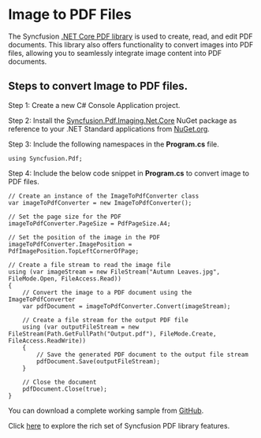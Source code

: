 # Image to PDF Files

The Syncfusion [.NET Core PDF library](https://www.syncfusion.com/document-processing/pdf-framework/net-core/pdf-library) is used to create, read, and edit PDF documents. This library also offers functionality to convert images into PDF files, allowing you to seamlessly integrate image content into PDF documents.

## Steps to convert Image to PDF files.

Step 1:  Create a new C# Console Application project.

Step 2: Install the [Syncfusion.Pdf.Imaging.Net.Core](https://www.nuget.org/packages/Syncfusion.Pdf.Imaging.Net.Core) NuGet package as reference to your .NET Standard applications from [NuGet.org](https://www.nuget.org/).

Step 3: Include the following namespaces in the **Program.cs** file.

```
using Syncfusion.Pdf;

```

Step 4: Include the below code snippet in **Program.cs** to convert image to PDF files.
```
// Create an instance of the ImageToPdfConverter class 
var imageToPdfConverter = new ImageToPdfConverter();

// Set the page size for the PDF 
imageToPdfConverter.PageSize = PdfPageSize.A4;

// Set the position of the image in the PDF 
imageToPdfConverter.ImagePosition = PdfImagePosition.TopLeftCornerOfPage;

// Create a file stream to read the image file 
using (var imageStream = new FileStream("Autumn Leaves.jpg", FileMode.Open, FileAccess.Read))
{
    // Convert the image to a PDF document using the ImageToPdfConverter 
    var pdfDocument = imageToPdfConverter.Convert(imageStream);

    // Create a file stream for the output PDF file 
    using (var outputFileStream = new FileStream(Path.GetFullPath("Output.pdf"), FileMode.Create, FileAccess.ReadWrite))
    {
        // Save the generated PDF document to the output file stream 
        pdfDocument.Save(outputFileStream);
    }

    // Close the document 
    pdfDocument.Close(true);
}

```

You can download a complete working sample from [GitHub](https://github.com/SyncfusionExamples/PDF-Examples/tree/master/Images/Convert_Image_to_PDF/.NET).

Click [here](https://www.syncfusion.com/document-processing/pdf-framework/net-core) to explore the rich set of Syncfusion PDF library features.